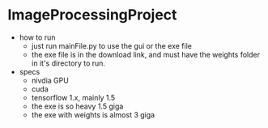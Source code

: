 # ImageProcessingProject

* how to run 
    * just run mainFile.py to use the gui or the exe file 
    * the exe file is in the download link, and must have the weights folder in it's directory to run.
* specs
    * nivdia GPU
    * cuda 
    * tensorflow 1.x, mainly 1.5
    * the exe is so heavy 1.5 giga 
    * the exe with weights is almost 3 giga 
    
    
